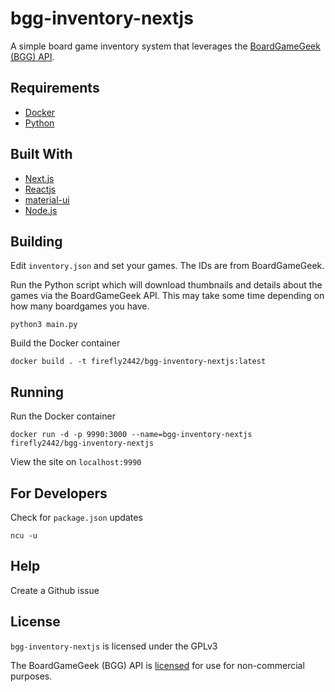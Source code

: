 # bgg-inventory-nextjs

A simple board game inventory system that leverages
the [BoardGameGeek (BGG) API](https://boardgamegeek.com/wiki/page/BGG_XML_API2).

## Requirements

* [Docker](https://www.docker.com/)
* [Python](https://www.python.org/)

## Built With

* [Next.js](https://nextjs.org/)
* [Reactjs](https://reactjs.org/)
* [material-ui](https://material-ui.com/)
* [Node.js](https://nodejs.org/)

## Building

Edit `inventory.json` and set your games.  The IDs are from BoardGameGeek.

Run the Python script which will download thumbnails and details about the
games via the BoardGameGeek API.  This may take some time depending
on how many boardgames you have.

`python3 main.py`

Build the Docker container

`docker build . -t firefly2442/bgg-inventory-nextjs:latest`

## Running

Run the Docker container

`docker run -d -p 9990:3000 --name=bgg-inventory-nextjs firefly2442/bgg-inventory-nextjs`

View the site on `localhost:9990`

## For Developers

Check for `package.json` updates

`ncu -u`

## Help

Create a Github issue

## License

`bgg-inventory-nextjs` is licensed under the GPLv3

The BoardGameGeek (BGG) API is [licensed](https://boardgamegeek.com/wiki/page/XML_API_Terms_of_Use#)
for use for non-commercial purposes.
